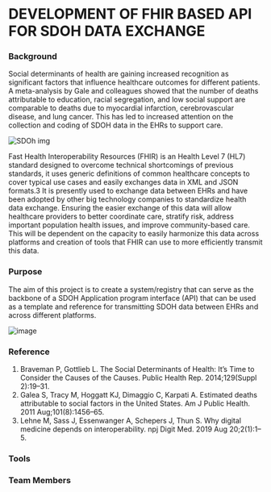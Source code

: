 # DEVELOPMENT OF FHIR BASED API FOR SDOH DATA EXCHANGE 
### Background
Social determinants of health are gaining increased recognition as significant factors that influence healthcare outcomes for different patients. A meta-analysis by Gale and colleagues showed that the number of deaths attributable to education, racial segregation, and low social support are comparable to deaths due to myocardial infarction, cerebrovascular disease, and lung cancer. This has led to increased attention on the collection and coding of SDOH data in the EHRs to support care.

![SDOh img](https://user-images.githubusercontent.com/61101343/123151767-6cdb6f80-d429-11eb-8a6e-8a6b1c0ffeab.jpg)

Fast Health Interoperability Resources (FHIR) is an Health Level 7 (HL7) standard designed to overcome technical shortcomings of previous standards, it uses generic definitions of common healthcare concepts to cover typical use cases and easily exchanges data in XML and JSON formats.3 It is presently used to exchange data between EHRs and have been adopted by other big technology companies to standardize health data exchange.
Ensuring the easier exchange of this data will allow healthcare providers to better coordinate care, stratify risk, address important population health issues, and improve community-based care. This will be dependent on the capacity to easily harmonize this data across platforms and creation of tools that FHIR can use to more efficiently transmit this data.

### Purpose
The aim of this project is to create a system/registry that can serve as the backbone of a SDOH Application program interface (API) that can be used as a template and reference for transmitting SDOH data between EHRs and across different platforms. 

![image](https://user-images.githubusercontent.com/61101343/123152081-ce9bd980-d429-11eb-8cbf-3ec61c1d5d0f.png)

### Reference
1. Braveman P, Gottlieb L. The Social Determinants of Health: It’s Time to Consider the Causes of the Causes. Public Health Rep. 2014;129(Suppl 2):19–31.
2. Galea S, Tracy M, Hoggatt KJ, Dimaggio C, Karpati A. Estimated deaths attributable to social factors in the United States. Am J Public Health. 2011 Aug;101(8):1456–65.
3. Lehne M, Sass J, Essenwanger A, Schepers J, Thun S. Why digital medicine depends on interoperability. npj Digit Med. 2019 Aug 20;2(1):1–5.

### Tools
### Team Members


